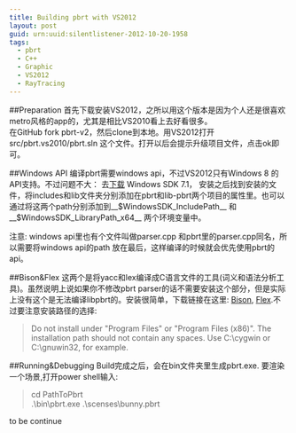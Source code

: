 ```yaml
---
title: Building pbrt with VS2012
layout: post
guid: urn:uuid:silentlistener-2012-10-20-1958
tags:
  - pbrt
  - C++
  - Graphic
  - VS2012
  - RayTracing
---
```

##Preparation
首先下载安装VS2012，之所以用这个版本是因为个人还是很喜欢metro风格的app的，尤其是相比VS2010看上去好看很多。  
在GitHub fork pbrt-v2，然后clone到本地。用VS2012打开src/pbrt.vs2010/pbrt.sln 这个文件。打开以后会提示升级项目文件，点击ok即可。  


##Windows API
编译pbrt需要windows api，不过VS2012只有Windows 8 的API支持。不过问题不大： 去[下载](http://www.microsoft.com/en-ca/download/details.aspx?id=8279) Windows SDK 7.1， 安装之后找到安装的文件，将includes和lib文件夹分别添加在pbrt和lib-pbrt两个项目的属性里。也可以通过将这两个path分别添加到__$WindowsSDK_IncludePath__ 和 __$WindowsSDK_LibraryPath_x64__ 两个环境变量中。   

<span class="label label-warning">注意</span>: windows api里也有个文件叫做parser.cpp 和pbrt里的parser.cpp同名，所以需要将windows api的path 放在最后，这样编译的时候就会优先使用pbrt的api。

##Bison&Flex 
这两个是将yacc和lex编译成C语言文件的工具(词义和语法分析工具)。虽然说明上说如果你不修改pbrt parser的话不需要安装这个部分，但是实际上没有这个是无法编译libpbrt的。安装很简单，下载链接在这里: [Bison](http://gnuwin32.sourceforge.net/packages/bison.htm), [Flex](http://gnuwin32.sourceforge.net/packages/flex.htm).不过要注意安装路径的选择:
>Do not install under "Program Files" or "Program Files (x86)". The installation path should not contain any spaces. Use C:\cygwin or C:\gnuwin32, for example.

##Running&Debugging
Build完成之后，会在bin文件夹里生成pbrt.exe. 要渲染一个场景,打开power shell输入:
> cd PathToPbrt  
  .\bin\pbrt.exe .\scenses\bunny.pbrt


to be continue
